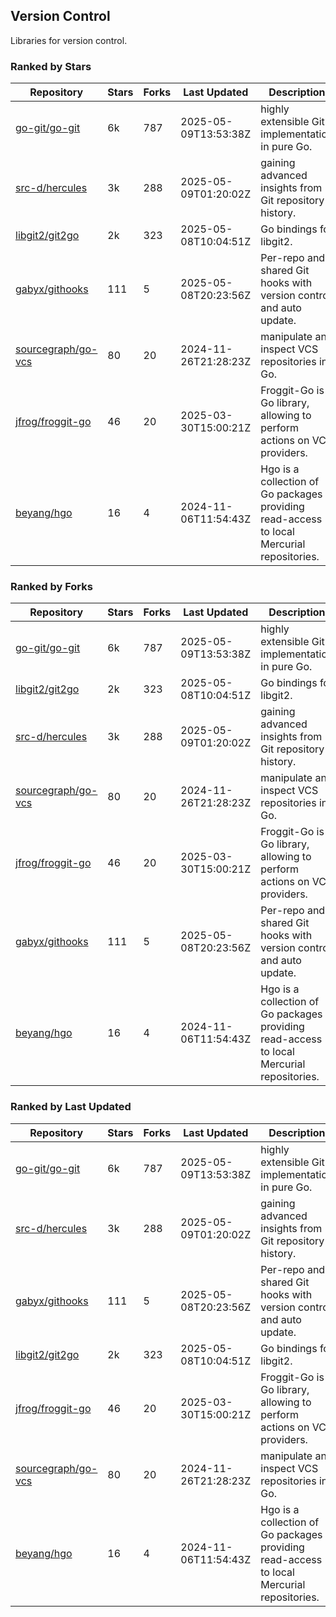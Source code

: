 ## Version Control

Libraries for version control.

### Ranked by Stars

| Repository | Stars | Forks | Last Updated | Description | 
|------------|-------|-------|--------------|-------------|
| [go-git/go-git](https://github.com/go-git/go-git) | 6k | 787 | 2025-05-09T13:53:38Z |  highly extensible Git implementation in pure Go. |
| [src-d/hercules](https://github.com/src-d/hercules) | 3k | 288 | 2025-05-09T01:20:02Z |  gaining advanced insights from Git repository history. |
| [libgit2/git2go](https://github.com/libgit2/git2go) | 2k | 323 | 2025-05-08T10:04:51Z |  Go bindings for libgit2. |
| [gabyx/githooks](https://github.com/gabyx/githooks) | 111 | 5 | 2025-05-08T20:23:56Z |  Per-repo and shared Git hooks with version control and auto update. |
| [sourcegraph/go-vcs](https://github.com/sourcegraph/go-vcs) | 80 | 20 | 2024-11-26T21:28:23Z |  manipulate and inspect VCS repositories in Go. |
| [jfrog/froggit-go](https://github.com/jfrog/froggit-go) | 46 | 20 | 2025-03-30T15:00:21Z |  Froggit-Go is a Go library, allowing to perform actions on VCS providers. |
| [beyang/hgo](https://github.com/beyang/hgo) | 16 | 4 | 2024-11-06T11:54:43Z |  Hgo is a collection of Go packages providing read-access to local Mercurial repositories. |

### Ranked by Forks

| Repository | Stars | Forks | Last Updated | Description | 
|------------|-------|-------|--------------|-------------|
| [go-git/go-git](https://github.com/go-git/go-git) | 6k | 787 | 2025-05-09T13:53:38Z |  highly extensible Git implementation in pure Go. |
| [libgit2/git2go](https://github.com/libgit2/git2go) | 2k | 323 | 2025-05-08T10:04:51Z |  Go bindings for libgit2. |
| [src-d/hercules](https://github.com/src-d/hercules) | 3k | 288 | 2025-05-09T01:20:02Z |  gaining advanced insights from Git repository history. |
| [sourcegraph/go-vcs](https://github.com/sourcegraph/go-vcs) | 80 | 20 | 2024-11-26T21:28:23Z |  manipulate and inspect VCS repositories in Go. |
| [jfrog/froggit-go](https://github.com/jfrog/froggit-go) | 46 | 20 | 2025-03-30T15:00:21Z |  Froggit-Go is a Go library, allowing to perform actions on VCS providers. |
| [gabyx/githooks](https://github.com/gabyx/githooks) | 111 | 5 | 2025-05-08T20:23:56Z |  Per-repo and shared Git hooks with version control and auto update. |
| [beyang/hgo](https://github.com/beyang/hgo) | 16 | 4 | 2024-11-06T11:54:43Z |  Hgo is a collection of Go packages providing read-access to local Mercurial repositories. |

### Ranked by Last Updated

| Repository | Stars | Forks | Last Updated | Description | 
|------------|-------|-------|--------------|-------------|
| [go-git/go-git](https://github.com/go-git/go-git) | 6k | 787 | 2025-05-09T13:53:38Z |  highly extensible Git implementation in pure Go. |
| [src-d/hercules](https://github.com/src-d/hercules) | 3k | 288 | 2025-05-09T01:20:02Z |  gaining advanced insights from Git repository history. |
| [gabyx/githooks](https://github.com/gabyx/githooks) | 111 | 5 | 2025-05-08T20:23:56Z |  Per-repo and shared Git hooks with version control and auto update. |
| [libgit2/git2go](https://github.com/libgit2/git2go) | 2k | 323 | 2025-05-08T10:04:51Z |  Go bindings for libgit2. |
| [jfrog/froggit-go](https://github.com/jfrog/froggit-go) | 46 | 20 | 2025-03-30T15:00:21Z |  Froggit-Go is a Go library, allowing to perform actions on VCS providers. |
| [sourcegraph/go-vcs](https://github.com/sourcegraph/go-vcs) | 80 | 20 | 2024-11-26T21:28:23Z |  manipulate and inspect VCS repositories in Go. |
| [beyang/hgo](https://github.com/beyang/hgo) | 16 | 4 | 2024-11-06T11:54:43Z |  Hgo is a collection of Go packages providing read-access to local Mercurial repositories. |

